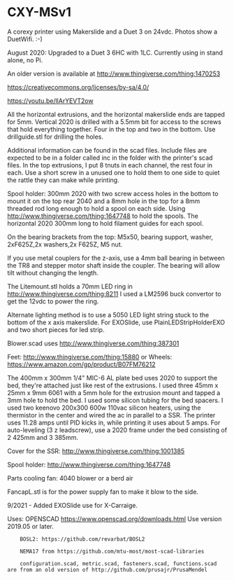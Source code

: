 # CXY-MSv1
A corexy printer using Makerslide and a Duet 3 on 24vdc. Photos show a DuetWifi. :-)

August 2020: Upgraded to a Duet 3 6HC with 1LC.  Currently using in stand alone, no Pi.

An older version is available at http://www.thingiverse.com/thing:1470253

https://creativecommons.org/licenses/by-sa/4.0/

https://youtu.be/llArYEVT2ow

All the horizontal extrusions, and the horizontal makerslide ends are tapped for 5mm.
Vertical 2020 is drilled with a 5.5mm bit for access to the screws that hold everything together. Four in the top and two in the bottom. Use drillguide.stl for drilling the holes.

Additional information can be found in the scad files. Include files are expected to be in a folder called inc in the folder with the printer's scad files.
In the top extrusions, I put 8 tnuts in each channel, the rest four in each. Use a short screw in a unused one to hold them to one side to quiet the rattle they can make while printing.

Spool holder: 300mm 2020 with two screw access holes in the bottom to mount it on the top rear 2040 and a 8mm hole in the top for a 8mm threaded rod long enough to hold a spool on each side. Using http://www.thingiverse.com/thing:1647748 to hold the spools.  The horizontal 2020 300mm long to hold filament guides for each spool.

On the bearing brackets from the top: M5x50, bearing support, washer, 2xF625Z,2x washers,2x F625Z, M5 nut.

If you use metal couplers for the z-axis, use a 4mm ball bearing in between the TR8 and stepper motor shaft inside the coupler. The bearing will allow tilt without changing the length.

The Litemount.stl holds a 70mm LED ring in http://www.thingiverse.com/thing:8211 I used a LM2596 buck convertor to get the 12vdc to power the ring.

Alternate lighting method is to use a 5050 LED light string stuck to the bottom of the x axis makerslide.  For EXOSlide, use PlainLEDStripHolderEXO and two short pieces for led strip.

Blower.scad uses http://www.thingiverse.com/thing:387301

Feet: http://www.thingiverse.com/thing:15880
or
Wheels: https://www.amazon.com/gp/product/B07FM76212

The 400mm x 300mm 1/4" MIC-6 AL plate bed uses 2020 to support the bed, they're attached just like rest of the extrusions. I used three 45mm x 25mm x 9mm 6061 with a 5mm hole for the extrusion mount and tapped a 3mm hole to hold the bed. I used some silicon tubing for the bed spacers. I used two keenovo 200x300 600w 110vac silicon heaters, using the thermistor in the center and wired the ac in parallel to a SSR. The printer uses 11.28 amps until PID kicks in, while printing it uses about 5 amps.  For auto-leveling (3 z leadscrew), use a 2020 frame under the bed consisting of 2 425mm and 3 385mm.

Cover for the SSR: http://www.thingiverse.com/thing:1001385

Spool holder: http://www.thingiverse.com/thing:1647748

Parts cooling fan: 4040 blower or a berd air

FancapL.stl is for the power supply fan to make it blow to the side.

9/2021 - Added EXOSlide use for X-Carraige.

Uses:
		OPENSCAD https://www.openscad.org/downloads.html  Use version 2019.05 or later.

		BOSL2: https://github.com/revarbat/BOSL2
		
		NEMA17 from https://github.com/mtu-most/most-scad-libraries
		
		configuration.scad, metric.scad, fasteners.scad, functions.scad are from an old version of http://github.com/prusajr/PrusaMendel

		
